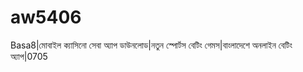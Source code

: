 # aw5406
Basa8|মোবাইল ক্যাসিনো সেবা অ্যাপ ডাউনলোড|নতুন স্পোর্টস বেটিং গেমস|বাংলাদেশে অনলাইন বেটিং অ্যাপ|0705  
